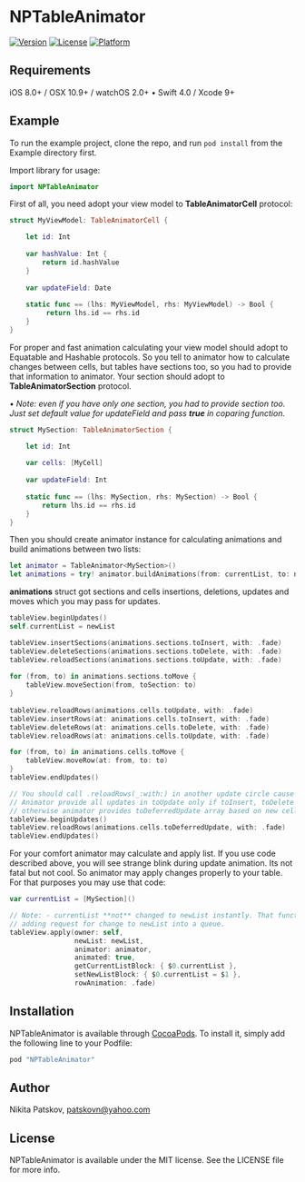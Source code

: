 # NPTableAnimator

[![Version](https://img.shields.io/cocoapods/v/NPTableAnimator.svg?style=flat)](http://cocoapods.org/pods/NPTableAnimator)
[![License](https://img.shields.io/cocoapods/l/NPTableAnimator.svg?style=flat)](http://cocoapods.org/pods/NPTableAnimator)
[![Platform](https://img.shields.io/cocoapods/p/NPTableAnimator.svg?style=flat)](http://cocoapods.org/pods/NPTableAnimator)

## Requirements
iOS 8.0+ / OSX 10.9+ / watchOS 2.0+ &bull; Swift 4.0 / Xcode 9+

## Example
To run the example project, clone the repo, and run `pod install` from the Example directory first.

Import library for usage:
```swift
import NPTableAnimator
```

First of all, you need adopt your view model to **TableAnimatorCell** protocol: 

```swift
struct MyViewModel: TableAnimatorCell {

    let id: Int
    
    var hashValue: Int {
        return id.hashValue
    }
    
    var updateField: Date
    
    static func == (lhs: MyViewModel, rhs: MyViewModel) -> Bool {
         return lhs.id == rhs.id
    }
}
```
For proper and fast animation calculating your view model should adopt to Equatable and Hashable protocols. 
So you tell to animator how to calculate changes between cells, but tables have sections too, so you had to provide that information to animator. Your section should adopt to **TableAnimatorSection** protocol.

&bull; *Note: even if you have only one section, you had to provide section too. Just set default value for updateField and pass **true** in coparing function.*
```swift
struct MySection: TableAnimatorSection {

    let id: Int
    
    var cells: [MyCell]
    
    var updateField: Int
    
    static func == (lhs: MySection, rhs: MySection) -> Bool {
        return lhs.id == rhs.id
    } 
}
```

Then you should create animator instance for calculating animations and build animations between two lists:
```swift
let animator = TableAnimator<MySection>()
let animations = try! animator.buildAnimations(from: currentList, to: newList)
```

**animations** struct got sections and cells insertions, deletions, updates and moves which you may pass for updates.

```swift
tableView.beginUpdates()
self.currentList = newList

tableView.insertSections(animations.sections.toInsert, with: .fade)
tableView.deleteSections(animations.sections.toDelete, with: .fade)
tableView.reloadSections(animations.sections.toUpdate, with: .fade)
				
for (from, to) in animations.sections.toMove {
	tableView.moveSection(from, toSection: to)
}
				
tableView.reloadRows(animations.cells.toUpdate, with: .fade)
tableView.insertRows(at: animations.cells.toInsert, with: .fade)
tableView.deleteRows(at: animations.cells.toDelete, with: .fade)
tableView.reloadRows(at: animations.cells.toUpdate, with: .fade)

for (from, to) in animations.cells.toMove {
	tableView.moveRow(at: from, to: to)
}
tableView.endUpdates()

// You should call .reloadRows(_:with:) in another update circle cause of UITableView update bugs...
// Animator provide all updates in toUpdate only if toInsert, toDelete and toUpdate are empty 
// otherwise animator provides toDeferredUpdate array based on new cell indexes.
tableView.beginUpdates()
tableView.reloadRows(animations.cells.toDeferredUpdate, with: .fade)
tableView.endUpdates()
```

For your comfort animator may calculate and apply list. If you use code described above, you will see strange blink during update animation. Its not fatal but not cool. So animator may apply changes properly to your table. For that purposes you may use that code:
```swift
var currentList = [MySection]()

// Note: - currentList **not** changed to newList instantly. That function only start applying and 
// adding request for change to newList into a queue.
tableView.apply(owner: self,
                newList: newList,
                animator: animator,
                animated: true,
                getCurrentListBlock: { $0.currentList },
                setNewListBlock: { $0.currentList = $1 },
                rowAnimation: .fade)
```


## Installation

NPTableAnimator is available through [CocoaPods](http://cocoapods.org). To install
it, simply add the following line to your Podfile:

```ruby
pod "NPTableAnimator"
```

## Author

Nikita Patskov, patskovn@yahoo.com

## License

NPTableAnimator is available under the MIT license. See the LICENSE file for more info.
